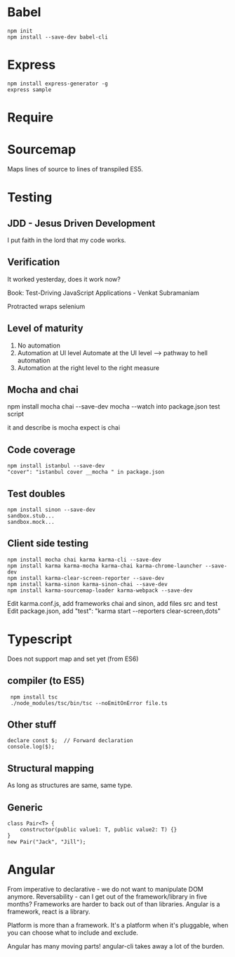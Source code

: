 

# Babel

    npm init
    npm install --save-dev babel-cli
    
# Express

    npm install express-generator -g
    express sample
    
# Require

# Sourcemap
Maps lines of source to lines of transpiled ES5.

# Testing
## JDD - Jesus Driven Development
 I put faith in the lord that my code works.

## Verification
It worked yesterday, does it work now?


Book: Test-Driving JavaScript Applications - Venkat Subramaniam

Protracted wraps selenium

## Level of maturity 
1. No automation
2. Automation at UI level
    Automate at the UI level --> pathway to hell automation
3. Automation at the right level to the right measure 

## Mocha and chai
   npm install mocha chai --save-dev
   mocha --watch into package.json test script
   
it and describe is mocha
expect is chai

## Code coverage

    npm install istanbul --save-dev
    "cover": "istanbul cover __mocha " in package.json

## Test doubles

    npm install sinon --save-dev
    sandbox.stub...
    sandbox.mock...
    
## Client side testing

    npm install mocha chai karma karma-cli --save-dev
    npm install karma karma-mocha karma-chai karma-chrome-launcher --save-dev
    npm install karma-clear-screen-reporter --save-dev
    npm install karma-sinon karma-sinon-chai --save-dev
    npm install karma-sourcemap-loader karma-webpack --save-dev
    
 Edit karma.conf.js, add frameworks chai and sinon, add files src and test
 Edit package.json, add "test": "karma start --reporters clear-screen,dots"
 
# Typescript
Does not support map and set yet (from ES6)
## compiler (to ES5)
 
     npm install tsc
     ./node_modules/tsc/bin/tsc --noEmitOnError file.ts
     
## Other stuff

    declare const $;  // Forward declaration
    console.log($);
## Structural mapping
As long as structures are same, same type.

## Generic

    class Pair<T> {
    	constructor(public value1: T, public value2: T) {}
    }
    new Pair("Jack", "Jill");
    
# Angular
From imperative to declarative - we do not want to manipulate DOM anymore.
Reversability - can I get out of the framework/library in five months?
Frameworks are harder to back out of than libraries.
Angular is a framework, react is a library.

Platform is more than a framework. It's a platform when it's pluggable, when you can choose what to include and exclude.

Angular has many moving parts!
angular-cli takes away a lot of the burden.
